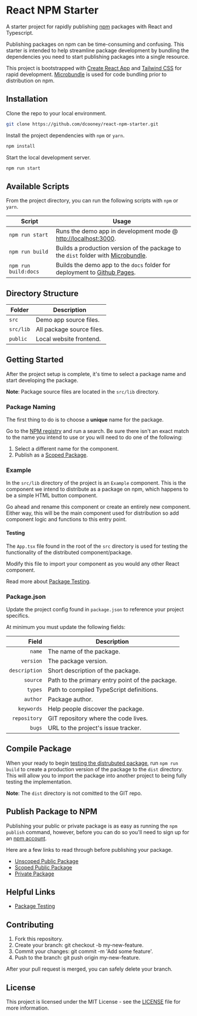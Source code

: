 # React NPM Starter

A starter project for rapidly publishing [npm](https://www.npmjs.com/) packages with React and Typescript.

Publishing packages on npm can be time-consuming and confusing. This starter is intended to help streamline package development by bundling the dependencies you need to start publishing packages into a single resource.

This project is bootstrapped with [Create React App](https://github.com/facebook/create-react-app) and [Tailwind CSS](https://tailwindcss.com/) for rapid development. [Microbundle](https://github.com/developit/microbundle) is used for code bundling prior to distribution on npm.

## Installation

Clone the repo to your local environment.

```bash
git clone https://github.com/dcooney/react-npm-starter.git
```

Install the project dependencies with `npm` or `yarn`.

```bash
npm install
```

Start the local development server.

```bash
npm run start
```

## Available Scripts

From the project directory, you can run the following scripts with `npm` or `yarn`.

| Script                | Usage                                                                                                                          |
|---------------------- |------------------------------------------------------------------------------------------------------------------------------- |
| `npm run start`       | Runs the demo app in development mode @ [http://localhost:3000](http://localhost:3000).      |
| `npm run build`       | Builds a production version of the package to the `dist` folder with [Microbundle](https://github.com/developit/microbundle).  |
| `npm run build:docs`  | Builds the demo app to the `docs` folder for deployment to [Github Pages](https://pages.github.com/).      |

## Directory Structure

| Folder     | Description                |
|----------- |--------------------------- |
| `src`      | Demo app source files.     |
| `src/lib`  | All package source files.  |
| `public`   | Local website frontend.    |

## Getting Started

After the project setup is complete, it's time to select a package name and start developing the package.

**Note**: Package source files are located in the `src/lib` directory.

### Package Naming

The first thing to do is to choose a **unique** name for the package.

Go to the [NPM registry](https://www.npmjs.com/) and run a search. Be sure there isn't an exact match to the name you intend to use or you will need to do one of the following:

1. Select a different name for the component.
2. Publish as a [Scoped Package](https://docs.npmjs.com/creating-and-publishing-scoped-public-packages).

### Example

In the `src/lib` directory of the project is an `Example` component. This is the component we intend to distribute as a package on npm, which happens to be a simple HTML button component.

Go ahead and rename this component or create an entirely new component. Either way, this will be the main component used for distribution so add component logic and functions to this entry point.

#### Testing

The `App.tsx` file found in the root of the `src` directory is used for testing the functionality of the distributed component/package.

Modify this file to import your component as you would any other React component.

Read more about [Package Testing](https://github.com/dcooney/react-npm-starter/wiki/Testing).

### Package.json

Update the project config found in `package.json` to reference your project specifics.

At minimum you must update the following fields:

|         Field  | Description                               |
|--------------: |------------------------------------------ |
| `name`         | The name of the package.                  |
| `version`      | The package version.                      |
| `description`  | Short description of the package.         |
| `source`       | Path to the primary entry point of the package.   |
| `types`        | Path to compiled TypeScript definitions.  |
| `author`       | Package author.                           |
| `keywords`     | Help people discover the package.         |
| `repository`   | GIT repository where the code lives.  |
| `bugs`         | URL to the project's issue tracker.       |

## Compile Package

When your ready to begin [testing the distrubuted package](https://github.com/dcooney/react-npm-starter/wiki/Testing), run `npm run build` to create a production version of the package to the `dist` directory. This will allow you to import the package into another project to being fully testing the implementation.

**Note**: The `dist` directory is not comitted to the GIT repo.

## Publish Package to NPM

Publishing your public or private package is as easy as running the `npm publish` command, however, before you can do so you'll need to sign up for an [npm account](https://www.npmjs.com/signup).

Here are a few links to read through before publishing your package.

- [Unscoped Public Package](https://docs.npmjs.com/creating-and-publishing-unscoped-public-packages)
- [Scoped Public Package](https://docs.npmjs.com/creating-and-publishing-scoped-public-packages)
- [Private Package](https://docs.npmjs.com/creating-and-publishing-private-packages)

## Helpful Links

- [Package Testing](https://github.com/dcooney/react-npm-starter/wiki/Testing)

## Contributing

1. Fork this repository.
2. Create your branch: git checkout -b my-new-feature.
3. Commit your changes: git commit -m 'Add some feature'.
4. Push to the branch: git push origin my-new-feature.

After your pull request is merged, you can safely delete your branch.

## License

This project is licensed under the MIT License - see the [LICENSE](https://github.com/dcooney/react-npm-starter/blob/main/LICENSE) file for more information.
